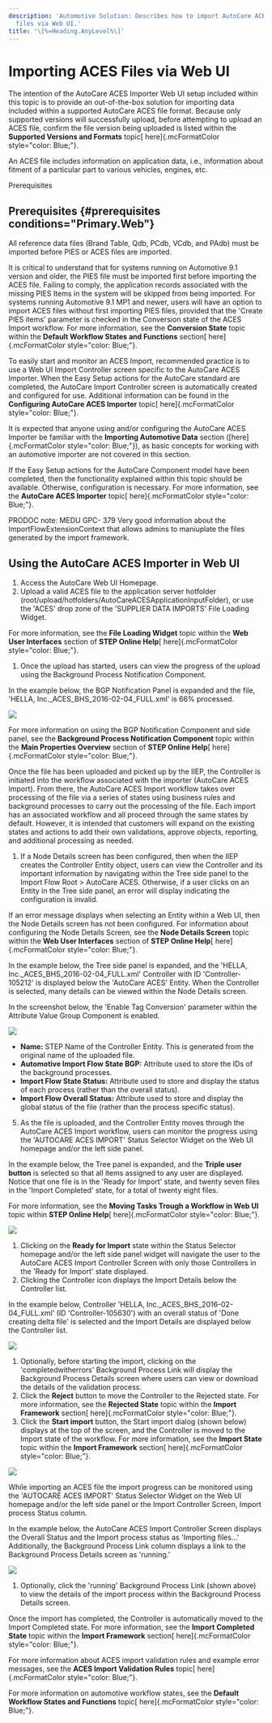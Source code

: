 ```yaml
---
description: 'Automotive Solution: Describes how to import AutoCare ACES
  files via Web UI.'
title: '\[%=Heading.AnyLevel%\]'
---
```


Importing ACES Files via Web UI
===============================

The intention of the AutoCare ACES Importer Web UI setup included within
this topic is to provide an out-of-the-box solution for importing data
included within a supported AutoCare ACES file format. Because only
supported versions will successfully upload, before attempting to upload
an ACES file, confirm the file version being uploaded is listed within
the **Supported Versions and Formats** topic[ here]{.mcFormatColor
style="color: Blue;"}.

An ACES file includes information on application data, i.e., information
about fitment of a particular part to various vehicles, engines, etc.

Prerequisites

Prerequisites {#prerequisites conditions="Primary.Web"}
-------------

All reference data files (Brand Table, Qdb, PCdb, VCdb, and PAdb) must
be imported before PIES or ACES files are imported.

It is critical to understand that for systems running on Automotive 9.1
version and older, the PIES file must be imported first before importing
the ACES file. Failing to comply, the application records associated
with the missing PIES Items in the system will be skipped from being
imported. For systems running Automotive 9.1 MP1 and newer, users will
have an option to import ACES files without first importing PIES files,
provided that the \'Create PIES items\' parameter is checked in the
Conversion state of the ACES Import workflow. For more information, see
the **Conversion State** topic within the **Default Workflow States and
Functions** section[ here]{.mcFormatColor style="color: Blue;"}.

To easily start and monitor an ACES Import, recommended practice is to
use a Web UI Import Controller screen specific to the AutoCare ACES
Importer. When the Easy Setup actions for the AutoCare standard are
completed, the AutoCare Import Controller screen is automatically
created and configured for use. Additional information can be found in
the **Configuring AutoCare ACES Importer** topic[ here]{.mcFormatColor
style="color: Blue;"}.

It is expected that anyone using and/or configuring the AutoCare ACES
Importer be familiar with the **Importing Automotive Data** section
([here]{.mcFormatColor style="color: Blue;"}), as basic concepts for
working with an automotive importer are not covered in this section.

If the Easy Setup actions for the AutoCare Component model have been
completed, then the functionality explained within this topic should be
available. Otherwise, configuration is necessary. For more information,
see the **AutoCare ACES Importer** topic[ here]{.mcFormatColor
style="color: Blue;"}.

PRODOC note: MEDU GPC- 379 Very good information about the
ImportFlowExtensionContext that allows admins to maniuplate the files
generated by the import framework.

Using the AutoCare ACES Importer in Web UI
------------------------------------------

1.  Access the AutoCare Web UI Homepage.
2.  Upload a valid ACES file to the application server hotfolder
    (root/upload/hotfolders/AutoCareACESApplicationInputFolder), or use
    the \'ACES\' drop zone of the \'SUPPLIER DATA IMPORTS\' File Loading
    Widget.

For more information, see the **File Loading Widget** topic within the
**Web User Interfaces** section of **STEP Online Help**[
here]{.mcFormatColor style="color: Blue;"}.

1.  Once the upload has started, users can view the progress of the
    upload using the Background Process Notification Component.

In the example below, the BGP Notification Panel is expanded and the
file, \'HELLA, Inc.\_ACES\_BHS\_2016-02-04\_FULL.xml\' is 66% processed.

![](../../../../Resources/Images/Importers/Standard_AC/1.png)

For more information on using the BGP Notification Component and side
panel, see the **Background Process Notification Component** topic
within the **Main Properties Overview** section of **STEP Online Help**[
here]{.mcFormatColor style="color: Blue;"}.

Once the file has been uploaded and picked up by the IIEP, the
Controller is initiated into the workflow associated with the importer
(AutoCare ACES Import). From there, the AutoCare ACES Import workflow
takes over processing of the file via a series of states using business
rules and background processes to carry out the processing of the file.
Each import has an associated workflow and all proceed through the same
states by default. However, it is intended that customers will expand on
the existing states and actions to add their own validations, approve
objects, reporting, and additional processing as needed.

1.  If a Node Details screen has been configured, then when the IIEP
    creates the Controller Entity object, users can view the Controller
    and its important information by navigating within the Tree side
    panel to the Import Flow Root \> AutoCare ACES. Otherwise, if a user
    clicks on an Entity in the Tree side panel, an error will display
    indicating the configuration is invalid.

If an error message displays when selecting an Entity within a Web UI,
then the Node Details screen has not been configured. For information
about configuring the Node Details Screen, see the **Node Details
Screen** topic within the **Web User Interfaces** section of **STEP
Online Help**[ here]{.mcFormatColor style="color: Blue;"}.

In the example below, the Tree side panel is expanded, and the \'HELLA,
Inc.\_ACES\_BHS\_2016-02-04\_FULL.xml\' Controller with ID \'Controller-
105212\' is displayed below the \'AutoCare ACES\' Entity. When the
Controller is selected, many details can be viewed within the Node
Details screen.

In the screenshot below, the \'Enable Tag Conversion\' parameter within
the Attribute Value Group Component is enabled.

![](../../../../Resources/Images/Importers/Standard_AC/2.png)

-   **Name:** STEP Name of the Controller Entity. This is generated from
    the original name of the uploaded file.
-   **Automotive Import Flow State BGP:** Attribute used to store the
    IDs of the background processes.
-   **Import Flow State Status:** Attribute used to store and display
    the status of each process (rather than the overall status).
-   **Import Flow Overall Status:** Attribute used to store and display
    the global status of the file (rather than the process specific
    status).

5.  As the file is uploaded, and the Controller Entity moves through the
    AutoCare ACES Import workflow, users can monitor the progress using
    the \'AUTOCARE ACES IMPORT\' Status Selector Widget on the Web UI
    homepage and/or the left side panel.

In the example below, the Tree panel is expanded, and the **Triple user
button** is selected so that all items assigned to any user are
displayed. Notice that one file is in the \'Ready for Import\' state,
and twenty seven files in the \'Import Completed\' state, for a total of
twenty eight files.

For more information, see the **Moving Tasks Trough a Workflow in Web
UI** topic within **STEP Online Help**[ here]{.mcFormatColor
style="color: Blue;"}.

![](../../../../Resources/Images/Importers/Standard_AC/3.png)

1.  Clicking on the **Ready for Import** state within the Status
    Selector homepage and/or the left side panel widget will navigate
    the user to the AutoCare ACES Import Controller Screen with only
    those Controllers in the \'Ready for Import\' state displayed.
2.  Clicking the Controller icon displays the Import Details below the
    Controller list.

In the example below, Controller \'HELLA,
Inc.\_ACES\_BHS\_2016-02-04\_FULL.xml\' (ID \'Controller-105630\') with
an overall status of \'Done creating delta file\' is selected and the
Import Details are displayed below the Controller list.

![](../../../../Resources/Images/Importers/Standard_AC/4.png)

1.  Optionally, before starting the import, clicking on the
    \'completedwitherrors\' Background Process Link will display the
    Background Process Details screen where users can view or download
    the details of the validation process.
2.  Click the **Reject** button to move the Controller to the Rejected
    state. For more information, see the **Rejected State** topic within
    the **Import Framework** section[ here]{.mcFormatColor
    style="color: Blue;"}.
3.  Click the **Start import** button, the Start import dialog (shown
    below) displays at the top of the screen, and the Controller is
    moved to the Import state of the workflow. For more information, see
    the **Import State** topic within the **Import Framework** section[
    here]{.mcFormatColor style="color: Blue;"}.

![](../../../../Resources/Images/Importers/Standard_TD/Reference/10.png)

While importing an ACES file the import progress can be monitored using
the \'AUTOCARE ACES IMPORT\' Status Selector Widget on the Web UI
homepage and/or the left side panel or the Import Controller Screen,
Import process Status column.

In the example below, the AutoCare ACES Import Controller Screen
displays the Overall Status and the Import process status as \'Importing
files\...\' Additionally, the Background Process Link column displays a
link to the Background Process Details screen as \'running.\'

![](../../../../Resources/Images/Importers/Standard_AC/5.png)

1.  Optionally, click the \'running\' Background Process Link (shown
    above) to view the details of the import process within the
    Background Process Details screen.

Once the import has completed, the Controller is automatically moved to
the Import Completed state. For more information, see the **Import
Completed State** topic within the **Import Framework** section[
here]{.mcFormatColor style="color: Blue;"}.

For more information about ACES import validation rules and example
error messages, see the **ACES Import Validation Rules** topic[
here]{.mcFormatColor style="color: Blue;"}.

For more information on automotive workflow states, see the **Default
Workflow States and Functions** topic[ here]{.mcFormatColor
style="color: Blue;"}.
